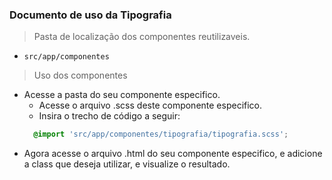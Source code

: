 ### Documento de uso da Tipografia
> Pasta de localização dos componentes reutilizaveis.

- `src/app/componentes`

> Uso dos componentes
- Acesse a pasta do seu componente especifico.
  - Acesse o arquivo .scss deste componente especifico.
  - Insira o trecho de código a seguir:
  ```scss
    @import 'src/app/componentes/tipografia/tipografia.scss';
  ```
- Agora acesse o arquivo .html do seu componente especifico, e adicione a class que deseja utilizar, e visualize o resultado.